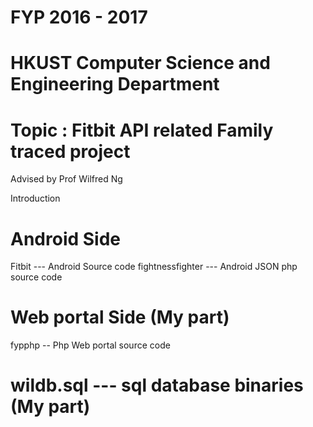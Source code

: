 # FYP 2016  -  2017 
# HKUST Computer Science and Engineering Department 
# Topic : Fitbit API related Family traced project

Advised  by Prof Wilfred Ng

Introduction 

# Android Side

Fitbit --- Android Source code
fightnessfighter --- Android JSON php source code

# Web portal Side  <b>(My part)</b>
fypphp -- Php Web portal source code

# wildb.sql --- sql database binaries <b>(My part)</b>
